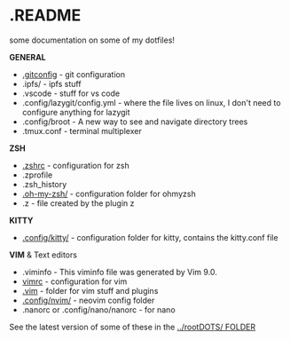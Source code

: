 # .README

some documentation on some of my dotfiles!


**GENERAL**
- [.gitconfig](gitconfig.md) - git configuration
- .ipfs/ - ipfs stuff
- .vscode - stuff for vs code
- .config/lazygit/config.yml - where the file lives on linux, I don't need to configure anything for lazygit
- .config/broot - A new way to see and navigate directory trees
- .tmux.conf - terminal multiplexer

**ZSH**
- [.zshrc](zshrc.md) - configuration for zsh
- .zprofile
- .zsh_history
- [.oh-my-zsh/](oh-my-zsh.md) - configuration folder for ohmyzsh
- .z - file created by the plugin z

**KITTY**
- [.config/kitty/](config_kitty.md) - configuration folder for kitty, contains the kitty.conf file

**VIM** & Text editors
- .viminfo - This viminfo file was generated by Vim 9.0.
- [vimrc](vimrc.md) - configuration for vim
- [.vim](vim.md) - folder for vim stuff and plugins
- [.config/nvim/](config_nvim.md) - neovim config folder
- .nanorc or .config/nano/nanorc - for nano




See the latest version of some of these in the [../rootDOTS/ FOLDER](../rootDOTS/)
